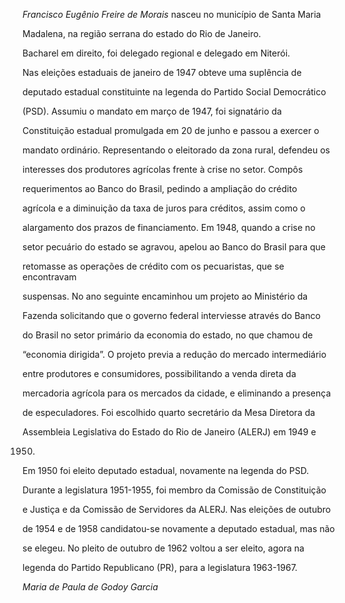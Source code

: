 

*Francisco Eugênio Freire de Morais* nasceu no município de Santa Maria

Madalena, na região serrana do estado do Rio de Janeiro.



Bacharel em direito, foi delegado regional e delegado em Niterói.



Nas eleições estaduais de janeiro de 1947 obteve uma suplência de

deputado estadual constituinte na legenda do Partido Social Democrático

(PSD). Assumiu o mandato em março de 1947, foi signatário da

Constituição estadual promulgada em 20 de junho e passou a exercer o

mandato ordinário. Representando o eleitorado da zona rural, defendeu os

interesses dos produtores agrícolas frente à crise no setor. Compôs

requerimentos ao Banco do Brasil, pedindo a ampliação do crédito

agrícola e a diminuição da taxa de juros para créditos, assim como o

alargamento dos prazos de financiamento. Em 1948, quando a crise no

setor pecuário do estado se agravou, apelou ao Banco do Brasil para que

retomasse as operações de crédito com os pecuaristas, que se encontravam

suspensas. No ano seguinte encaminhou um projeto ao Ministério da

Fazenda solicitando que o governo federal interviesse através do Banco

do Brasil no setor primário da economia do estado, no que chamou de

“economia dirigida”. O projeto previa a redução do mercado intermediário

entre produtores e consumidores, possibilitando a venda direta da

mercadoria agrícola para os mercados da cidade, e eliminando a presença

de especuladores. Foi escolhido quarto secretário da Mesa Diretora da

Assembleia Legislativa do Estado do Rio de Janeiro (ALERJ) em 1949 e

1950.



Em 1950 foi eleito deputado estadual, novamente na legenda do PSD.

Durante a legislatura 1951-1955, foi membro da Comissão de Constituição

e Justiça e da Comissão de Servidores da ALERJ. Nas eleições de outubro

de 1954 e de 1958 candidatou-se novamente a deputado estadual, mas não

se elegeu. No pleito de outubro de 1962 voltou a ser eleito, agora na

legenda do Partido Republicano (PR), para a legislatura 1963-1967.



*Maria de Paula de Godoy Garcia*



